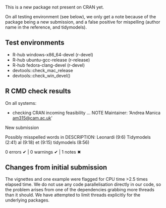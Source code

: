 This is a new package not present on CRAN yet.

On all testing environment (see below), we only get a note because of the
package being a new submission, and a false positive for mispelling 
(author name in the reference, and tidymodels).

## Test environments
- R-hub windows-x86_64-devel (r-devel)
- R-hub ubuntu-gcc-release (r-release)
- R-hub fedora-clang-devel (r-devel)
- devtools::check_mac_release
- devtools::check_win_devel()

## R CMD check results
On all systems:

* checking CRAN incoming feasibility ... NOTE
Maintainer: ‘Andrea Manica <am315@cam.ac.uk>’

New submission

Possibly misspelled words in DESCRIPTION:
    Leonardi (9:6)
    Tidymodels (2:41)
    al (9:18)
    et (9:15)
    tidymodels (8:56)

0 errors ✔ | 0 warnings ✔ | 1 notes ✖

## Changes from initial submission
The vignettes and one example were flagged for CPU time >2.5 times elapsed time.
We do not use any code parallelisation directly in our code, so the problem arises from one of
the dependencies grabbing more threads than it should. We have attempted to
limit threads explicitly for the underlying packages.
